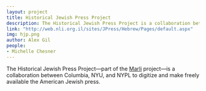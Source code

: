 ```yaml
---
layout: project
title: Historical Jewish Press Project
description: The Historical Jewish Press Project is a collaboration between Columbia, NYU, and NYPL to digitize and make freely available the American Jewish press.
link: "http://web.nli.org.il/sites/JPress/Hebrew/Pages/default.aspx" 
img: hjp.png
author: Alex Gil
people:
- Michelle Chesner
---
```


The Historical Jewish Press Project—part of the <a href="http://marli.libguides.com/welcome">Marli</a> project—is a collaboration between Columbia, NYU, and NYPL to digitize and make freely available the American Jewish press.